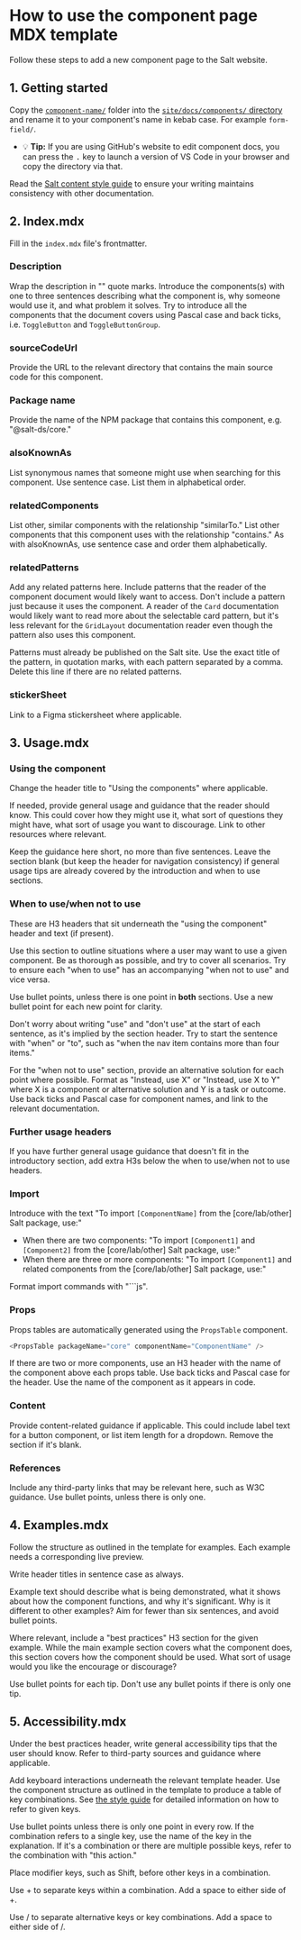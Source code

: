 # How to use the component page MDX template

Follow these steps to add a new component page to the Salt website.

## 1. Getting started

Copy the [`component-name/`](./component-name/) folder into the [`site/docs/components/` directory](../../site/docs/components/) and rename it to your component's name in kebab case. For example `form-field/`.

- 💡 **Tip:** If you are using GitHub's website to edit component docs, you can press the <kbd>.</kbd> key to launch a version of VS Code in your browser and copy the directory via that.

Read the [Salt content style guide](../../content-style-guide.md) to ensure your writing maintains consistency with other documentation.

## 2. Index.mdx

Fill in the `index.mdx` file's frontmatter.

### Description

Wrap the description in "" quote marks. Introduce the components(s) with one to three sentences describing what the component is, why someone would use it, and what problem it solves. Try to introduce all the components that the document covers using Pascal case and back ticks, i.e. `ToggleButton` and `ToggleButtonGroup`.

### sourceCodeUrl

Provide the URL to the relevant directory that contains the main source code for this component.

### Package name

Provide the name of the NPM package that contains this component, e.g. "@salt-ds/core."

### alsoKnownAs

List synonymous names that someone might use when searching for this component. Use sentence case. List them in alphabetical order.

### relatedComponents

List other, similar components with the relationship "similarTo." List other components that this component uses with the relationship "contains." As with alsoKnownAs, use sentence case and order them alphabetically.

### relatedPatterns

Add any related patterns here. Include patterns that the reader of the component document would likely want to access. Don't include a pattern just because it uses the component. A reader of the `Card` documentation would likely want to read more about the selectable card pattern, but it's less relevant for the `GridLayout` documentation reader even though the pattern also uses this component.

Patterns must already be published on the Salt site. Use the exact title of the pattern, in quotation marks, with each pattern separated by a comma. Delete this line if there are no related patterns.

### stickerSheet

Link to a Figma stickersheet where applicable.

## 3. Usage.mdx

### Using the component

Change the header title to "Using the components" where applicable.

If needed, provide general usage and guidance that the reader should know. This could cover how they might use it, what sort of questions they might have, what sort of usage you want to discourage. Link to other resources where relevant.

Keep the guidance here short, no more than five sentences. Leave the section blank (but keep the header for navigation consistency) if general usage tips are already covered by the introduction and when to use sections.

### When to use/when not to use

These are H3 headers that sit underneath the "using the component" header and text (if present).

Use this section to outline situations where a user may want to use a given component. Be as thorough as possible, and try to cover all scenarios. Try to ensure each "when to use" has an accompanying "when not to use" and vice versa.

Use bullet points, unless there is one point in **both** sections. Use a new bullet point for each new point for clarity.

Don't worry about writing "use" and "don't use" at the start of each sentence, as it's implied by the section header. Try to start the sentence with "when" or "to", such as "when the nav item contains more than four items."

For the "when not to use" section, provide an alternative solution for each point where possible. Format as "Instead, use X" or "Instead, use X to Y" where X is a component or alternative solution and Y is a task or outcome. Use back ticks and Pascal case for component names, and link to the relevant documentation.

### Further usage headers

If you have further general usage guidance that doesn't fit in the introductory section, add extra H3s below the when to use/when not to use headers.

### Import

Introduce with the text "To import `[ComponentName]` from the [core/lab/other] Salt package, use:"

- When there are two components: "To import `[Component1]` and `[Component2]` from the [core/lab/other] Salt package, use:"
- When there are three or more components: "To import `[Component1]` and related components from the [core/lab/other] Salt package, use:"

Format import commands with "\```js".

### Props

Props tables are automatically generated using the `PropsTable` component.

```js
<PropsTable packageName="core" componentName="ComponentName" />
```

If there are two or more components, use an H3 header with the name of the component above each props table. Use back ticks and Pascal case for the header. Use the name of the component as it appears in code.

### Content

Provide content-related guidance if applicable. This could include label text for a button component, or list item length for a dropdown. Remove the section if it's blank.

### References

Include any third-party links that may be relevant here, such as W3C guidance. Use bullet points, unless there is only one.

## 4. Examples.mdx

Follow the structure as outlined in the template for examples. Each example needs a corresponding live preview.

Write header titles in sentence case as always.

Example text should describe what is being demonstrated, what it shows about how the component functions, and why it's significant. Why is it different to other examples? Aim for fewer than six sentences, and avoid bullet points.

Where relevant, include a "best practices" H3 section for the given example. While the main example section covers what the component does, this section covers how the component should be used. What sort of usage would you like the encourage or discourage?

Use bullet points for each tip. Don't use any bullet points if there is only one tip.

## 5. Accessibility.mdx

Under the best practices header, write general accessibility tips that the user should know. Refer to third-party sources and guidance where applicable.

Add keyboard interactions underneath the relevant template header. Use the component structure as outlined in the template to produce a table of key combinations. See [the style guide](../../content-style-guide.md) for detailed information on how to refer to given keys.

Use bullet points unless there is only one point in every row. If the combination refers to a single key, use the name of the key in the explanation. If it's a combination or there are multiple possible keys, refer to the combination with "this action."

Place modifier keys, such as Shift, before other keys in a combination.

Use + to separate keys within a combination. Add a space to either side of +.

Use / to separate alternative keys or key combinations. Add a space to either side of /.
